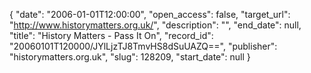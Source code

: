 {
  "date": "2006-01-01T12:00:00", 
  "open_access": false, 
  "target_url": "http://www.historymatters.org.uk/", 
  "description": "", 
  "end_date": null, 
  "title": "History Matters - Pass It On", 
  "record_id": "20060101T120000/JYlLjzTJ8TmvHS8dSuUAZQ==", 
  "publisher": "historymatters.org.uk", 
  "slug": 128209, 
  "start_date": null
}


